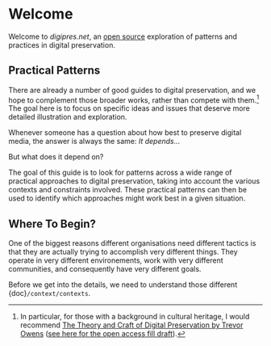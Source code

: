# Welcome

Welcome to _digipres.net_, an [open source](https://github.com/digipresnet/digipresnet-site/) exploration of patterns and practices in digital preservation.

## Practical Patterns

There are already a number of good guides to digital preservation, and we hope to complement those broader works, rather than compete with them.[^1] The goal here is to focus on specific ideas and issues that deserve more detailed illustration and exploration.

Whenever someone has a question about how best to preserve digital media, the answer is always the same: _It depends..._

But what does it depend on?

The goal of this guide is to look for patterns across a wide range of practical approaches to digital preservation, taking into account the various contexts and constraints involved.  These practical patterns can then be used to identify which approaches might work best in a given situation.

## Where To Begin?

One of the biggest reasons different organisations need different tactics is that they are actually trying to accomplish very different things. They operate in very different environements, work with very different communities, and consequently have very different goals.

Before we get into the details, we need to understand those different {doc}`/context/contexts`.

[^1]: In particular, for those with a background in cultural heritage, I would recommend [The Theory and Craft of Digital Preservation by Trevor Owens](https://jhupbooks.press.jhu.edu/title/theory-and-craft-digital-preservation) ([see here for the open access fill draft](https://osf.io/preprints/lissa/5cpjt/)).
